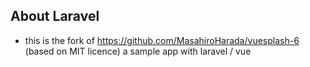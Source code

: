 ## About Laravel
- this is the fork of https://github.com/MasahiroHarada/vuesplash-6  (based on MIT licence)
a sample app with laravel / vue 
